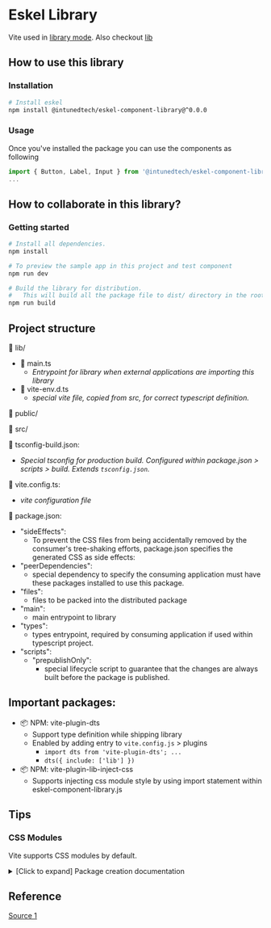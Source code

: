 # Eskel Library

Vite used in [library mode](https://vitejs.dev/guide/build.html#library-mode). Also checkout [lib](https://vitejs.dev/config/build-options.html#build-lib)

## How to use this library

### Installation
```bash
# Install eskel
npm install @intunedtech/eskel-component-library@^0.0.0
```

### Usage
Once you've installed the package you can use the components as following
```js
import { Button, Label, Input } from '@intunedtech/eskel-component-library';
...
```

## How to collaborate in this library?

### Getting started

```bash
# Install all dependencies.
npm install

# To preview the sample app in this project and test component
npm run dev

# Build the library for distribution.
#   This will build all the package file to dist/ directory in the root
npm run build
```

## Project structure

:file_folder: lib/
- :page_facing_up: main.ts
  - _Entrypoint for library when external applications are importing this library_
- :page_facing_up: vite-env.d.ts
  - _special vite file, copied from src, for correct typescript definition._

:file_folder: public/

:file_folder: src/

:page_facing_up: tsconfig-build.json:
- _Special tsconfig for production build. Configured within package.json > scripts > build. Extends `tsconfig.json`._

:page_facing_up: vite.config.ts:
- _vite configuration file_

:page_facing_up: package.json:
  - "sideEffects":
    - To prevent the CSS files from being accidentally removed by the consumer's tree-shaking efforts, package.json specifies the generated CSS as side effects:
  - "peerDependencies":
    - special dependency to specify the consuming application must have these packages installed to use this package.
  - "files":
    - files to be packed into the distributed package
  - "main":
    - main entrypoint to library
  - "types":
    - types entrypoint, required by consuming application if used within typescript project.
  - "scripts":
    - "prepublishOnly": 
      - special lifecycle script to guarantee that the changes are always built before the package is published.
## Important packages:
- :package: NPM: vite-plugin-dts
  - Support type definition while shipping library
  - Enabled by adding entry to `vite.config.js` > plugins
    - `import dts from 'vite-plugin-dts'; ...`
    - `dts({ include: ['lib'] })`
- :package: NPM: vite-plugin-lib-inject-css
  - Supports injecting css module style by using import statement within eskel-component-library.js

## Tips

### CSS Modules

Vite supports CSS modules by default.

<details>
  <summary>[Click to expand] Package creation documentation</summary>
  
  ## React + TypeScript + Vite

  This template provides a minimal setup to get React working in Vite with HMR and some ESLint rules.

  Currently, two official plugins are available:

  - [@vitejs/plugin-react](https://github.com/vitejs/vite-plugin-react/blob/main/packages/plugin-react/README.md) uses [Babel](https://babeljs.io/) for Fast Refresh
  - [@vitejs/plugin-react-swc](https://github.com/vitejs/vite-plugin-react-swc) uses [SWC](https://swc.rs/) for Fast Refresh

  ## Expanding the ESLint configuration

  If you are developing a production application, we recommend updating the configuration to enable type aware lint rules:

  - Configure the top-level `parserOptions` property like this:

  ```js
  export default {
    // other rules...
    parserOptions: {
      ecmaVersion: 'latest',
      sourceType: 'module',
      project: ['./tsconfig.json', './tsconfig.node.json'],
      tsconfigRootDir: __dirname,
    },
  }
  ```

  - Replace `plugin:@typescript-eslint/recommended` to `plugin:@typescript-eslint/recommended-type-checked` or `plugin:@typescript-eslint/strict-type-checked`
  - Optionally add `plugin:@typescript-eslint/stylistic-type-checked`
  - Install [eslint-plugin-react](https://github.com/jsx-eslint/eslint-plugin-react) and add `plugin:react/recommended` & `plugin:react/jsx-runtime` to the `extends` list


</details>


## Reference
[Source 1](https://dev.to/receter/how-to-create-a-react-component-library-using-vites-library-mode-4lma)